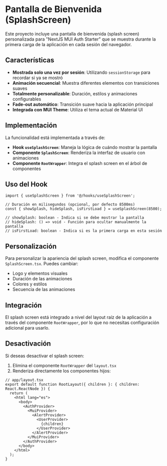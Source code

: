 # Pantalla de Bienvenida (SplashScreen)

Este proyecto incluye una pantalla de bienvenida (splash screen) personalizada para "NextJS MUI Auth Starter" que se muestra durante la primera carga de la aplicación en cada sesión del navegador.

## Características

- **Mostrada solo una vez por sesión**: Utilizando `sessionStorage` para recordar si ya se mostró
- **Animación secuencial**: Muestra diferentes elementos con transiciones suaves
- **Totalmente personalizable**: Duración, estilos y animaciones configurables
- **Fade-out automático**: Transición suave hacia la aplicación principal
- **Integrada con MUI Theme**: Utiliza el tema actual de Material UI

## Implementación

La funcionalidad está implementada a través de:

- **Hook `useSplashScreen`**: Maneja la lógica de cuándo mostrar la pantalla
- **Componente `SplashScreen`**: Renderiza la interfaz de usuario con animaciones
- **Componente `RootWrapper`**: Integra el splash screen en el árbol de componentes

## Uso del Hook

```tsx
import { useSplashScreen } from '@/hooks/useSplashScreen';

// Duración en milisegundos (opcional, por defecto 8500ms)
const { showSplash, hideSplash, isFirstLoad } = useSplashScreen(8500); 

// showSplash: boolean - Indica si se debe mostrar la pantalla
// hideSplash: () => void - Función para ocultar manualmente la pantalla
// isFirstLoad: boolean - Indica si es la primera carga en esta sesión
```

## Personalización

Para personalizar la apariencia del splash screen, modifica el componente `SplashScreen.tsx`. Puedes cambiar:

- Logo y elementos visuales
- Duración de las animaciones
- Colores y estilos
- Secuencia de las animaciones

## Integración

El splash screen está integrado a nivel del layout raíz de la aplicación a través del componente `RootWrapper`, por lo que no necesitas configuración adicional para usarlo.

## Desactivación

Si deseas desactivar el splash screen:

1. Elimina el componente `RootWrapper` del `layout.tsx`
2. Renderiza directamente los componentes hijos:

```tsx
// app/layout.tsx
export default function RootLayout({ children }: { children: React.ReactNode }) {
  return (
    <html lang="es">
      <body>
        <AuthProvider>
          <MuiProvider>
            <AlertProvider>
              <UserProvider>
                {children}
              </UserProvider>
            </AlertProvider>
          </MuiProvider>
        </AuthProvider>
      </body>
    </html>
  );
}
```

